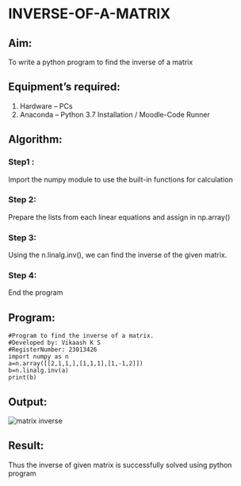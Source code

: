 # INVERSE-OF-A-MATRIX
## Aim:
To write a python program to find the inverse of a matrix
## Equipment’s required:
1. 	Hardware – PCs
2. 	Anaconda – Python 3.7 Installation / Moodle-Code Runner
## Algorithm:
### Step1 : 
Import the numpy module to use the built-in functions for calculation
### Step 2: 
Prepare the lists from each linear equations and assign in np.array()
### Step 3: 
Using the n.linalg.inv(), we can find the inverse of the given matrix.
### Step 4: 
End the program
## Program:
~~~
#Program to find the inverse of a matrix.
#Developed by: Vikaash K S
#RegisterNumber: 23013426
import numpy as n
a=n.array([[2,1,1,],[1,1,1],[1,-1,2]])
b=n.linalg.inv(a)
print(b)
~~~
## Output:
![matrix inverse](https://github.com/Vikaash19/INVERSE-OF-A-MATRIX/assets/148514589/7b2a7093-e120-44ea-86b6-94152fcdee5d)

## Result:
Thus the inverse of given matrix is successfully solved using python program

